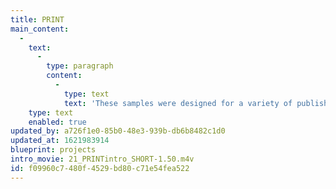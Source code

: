```yaml
---
title: PRINT
main_content:
  -
    text:
      -
        type: paragraph
        content:
          -
            type: text
            text: 'These samples were designed for a variety of published books, magazines, brochures, and other printed matter. The projects started during the early part of Tom’s career and continued throughout.'
    type: text
    enabled: true
updated_by: a726f1e0-85b0-48e3-939b-db6b8482c1d0
updated_at: 1621983914
blueprint: projects
intro_movie: 21_PRINTintro_SHORT-1.50.m4v
id: f09960c7-480f-4529-bd80-c71e54fea522
---
```

